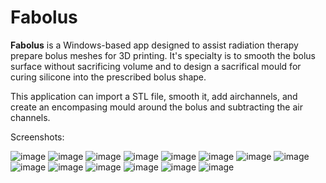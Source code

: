 # Fabolus
**Fabolus** is a Windows-based app designed to assist radiation therapy prepare bolus meshes for 3D printing. It's specialty is to smooth the bolus surface without sacrificing volume and to design a sacrifical mould for curing silicone into the prescribed bolus shape.

This application can import a STL file, smooth it, add airchannels, and create an encompasing mould around the bolus and subtracting the air channels.

Screenshots:

![image](https://github.com/user-attachments/assets/84fe2126-a225-4b09-9ed6-cd850f4ecd80)
![image](https://github.com/user-attachments/assets/1096fdcb-e751-4457-968a-bf72c37d9e32)
![image](https://github.com/user-attachments/assets/86444a51-7646-465a-a592-3002237e778b)
![image](https://github.com/user-attachments/assets/56bb2c10-15aa-4986-8caa-2be11dc53dab)
![image](https://github.com/user-attachments/assets/89bc2319-f65b-4c18-a4d6-780f7911909a)
![image](https://github.com/user-attachments/assets/39a3624a-9779-41bc-8ef2-0230ada2ca11)
![image](https://github.com/user-attachments/assets/e649e678-de63-49be-a2ed-702101955a16)
![image](https://github.com/user-attachments/assets/d01b72a5-8df4-4945-a5f8-29d37484e1de)
![image](https://github.com/user-attachments/assets/6f5acabc-6cba-4772-832a-aaba8253b052)
![image](https://github.com/user-attachments/assets/7440a131-72f8-4b5a-b150-28d960aa07f5)
![image](https://github.com/user-attachments/assets/9e7a6b8b-f359-439b-a74c-71bf0980c4bf)
![image](https://github.com/user-attachments/assets/f5199180-4b84-47cc-99ad-1a46b6e67993)
![image](https://github.com/user-attachments/assets/2363a612-4c3d-42b3-a5f9-db4f399dd60b)
![image](https://github.com/user-attachments/assets/ce8703f7-5a14-4e67-aa72-2a052f538fd4)
